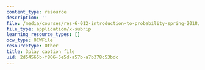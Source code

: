 ```yaml
---
content_type: resource
description: ''
file: /media/courses/res-6-012-introduction-to-probability-spring-2018/2d54565bf8065e5da57ba7b378c53bdc_vEsUsaK1HBk.vtt
file_type: application/x-subrip
learning_resource_types: []
ocw_type: OCWFile
resourcetype: Other
title: 3play caption file
uid: 2d54565b-f806-5e5d-a57b-a7b378c53bdc
---
```

